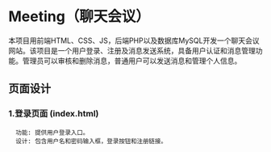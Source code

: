 # Meeting（聊天会议）
本项目用前端HTML、CSS、JS，后端PHP以及数据库MySQL开发一个聊天会议网站。该项目是一个用户登录、注册及消息发送系统，具备用户认证和消息管理功能。管理员可以审核和删除消息，普通用户可以发送消息和管理个人信息。
## 页面设计
### 1.登录页面 (index.html)
      功能: 提供用户登录入口。
      设计: 包含用户名和密码输入框，登录按钮和注册链接。
